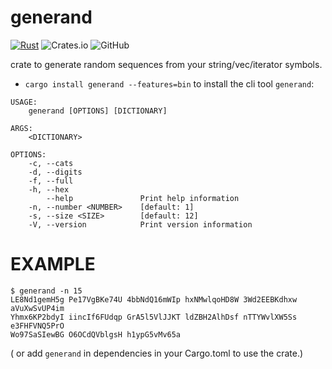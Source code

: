 # generand
[![Rust](https://github.com/batmac/generand/actions/workflows/rust.yml/badge.svg)](https://github.com/batmac/generand/actions/workflows/rust.yml)
![Crates.io](https://img.shields.io/crates/v/generand)
![GitHub](https://img.shields.io/github/license/batmac/generand)

crate to generate random sequences from your string/vec/iterator symbols.


- `cargo install generand --features=bin` to install the cli tool `generand`:

```
USAGE:
    generand [OPTIONS] [DICTIONARY]

ARGS:
    <DICTIONARY>

OPTIONS:
    -c, --cats
    -d, --digits
    -f, --full
    -h, --hex
        --help               Print help information
    -n, --number <NUMBER>    [default: 1]
    -s, --size <SIZE>        [default: 12]
    -V, --version            Print version information
   ```

# EXAMPLE
```
$ generand -n 15                       
LE8Nd1gemH5g Pe17VgBKe74U 4bbNdQ16mWIp hxNMwlqoHD8W 3Wd2EEBKdhxw aVuXwSvUP4im 
Yhmx6KP2bdyI iincIf6FUdqp GrA5l5VlJJKT ldZBH2AlhDsf nTTYWvlXW5Ss e3FHFVNQ5PrO 
Wo97SaSIewBG O6OCdQVblgsH h1ypG5vMv65a 
```

( or add `generand` in dependencies in your Cargo.toml to use the crate.)
